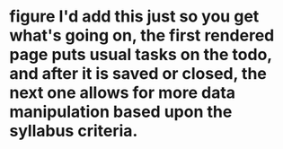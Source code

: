 # figure I'd add this just so you get what's going on, the first rendered page puts usual tasks on the todo, and after it is saved or closed, the next one allows for more data manipulation based upon the syllabus criteria.